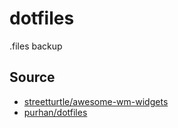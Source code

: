 # dotfiles
.files backup 

## Source
- [streetturtle/awesome-wm-widgets][streetturtle]
- [purhan/dotfiles][purhan]


[streetturtle]: https://github.com/streetturtle/awesome-wm-widgets
[purhan]: https://github.com/purhan/dotfiles
